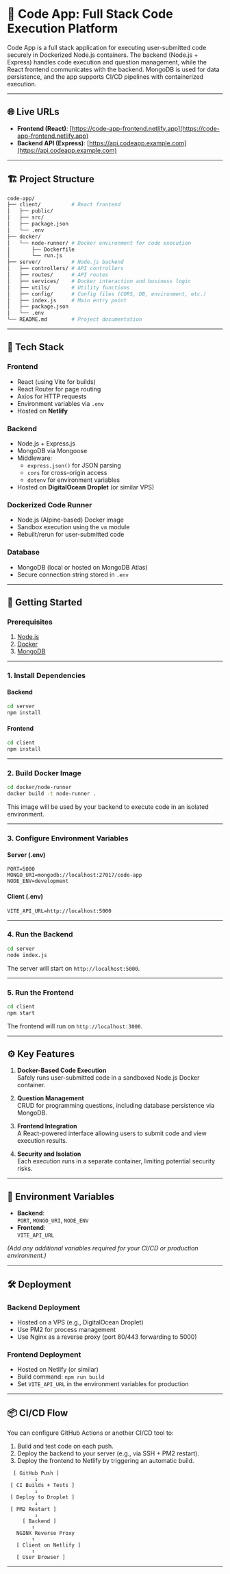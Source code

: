 # 🚀 Code App: Full Stack Code Execution Platform

Code App is a full stack application for executing user-submitted code securely in Dockerized Node.js containers. The backend (Node.js + Express) handles code execution and question management, while the React frontend communicates with the backend. MongoDB is used for data persistence, and the app supports CI/CD pipelines with containerized execution.

---

## 🌐 Live URLs

- **Frontend (React)**: [https://code-app-frontend.netlify.app](https://code-app-frontend.netlify.app)  
- **Backend API (Express)**: [https://api.codeapp.example.com](https://api.codeapp.example.com)

---

## 🏗 Project Structure

```bash
code-app/
├── client/          # React frontend
│   ├── public/
│   ├── src/
│   ├── package.json
│   └── .env
├── docker/
│   └── node-runner/ # Docker environment for code execution
│       ├── Dockerfile
│       └── run.js
├── server/          # Node.js backend
│   ├── controllers/ # API controllers
│   ├── routes/      # API routes
│   ├── services/    # Docker interaction and business logic
│   ├── utils/       # Utility functions
│   ├── config/      # Config files (CORS, DB, environment, etc.)
│   ├── index.js     # Main entry point
│   ├── package.json
│   └── .env
└── README.md        # Project documentation
```

---

## 🧰 Tech Stack

### Frontend
- React (using Vite for builds)  
- React Router for page routing  
- Axios for HTTP requests  
- Environment variables via `.env`  
- Hosted on **Netlify**  

### Backend
- Node.js + Express.js  
- MongoDB via Mongoose  
- Middleware:
  - `express.json()` for JSON parsing
  - `cors` for cross-origin access
  - `dotenv` for environment variables
- Hosted on **DigitalOcean Droplet** (or similar VPS)

### Dockerized Code Runner
- Node.js (Alpine-based) Docker image
- Sandbox execution using the `vm` module
- Rebuilt/rerun for user-submitted code

### Database
- MongoDB (local or hosted on MongoDB Atlas)
- Secure connection string stored in `.env`

---

## 🚀 Getting Started

### Prerequisites
1. [Node.js](https://nodejs.org/)  
2. [Docker](https://www.docker.com/)  
3. [MongoDB](https://www.mongodb.com/)

---

### 1. Install Dependencies

#### Backend
```bash
cd server
npm install
```

#### Frontend
```bash
cd client
npm install
```

---

### 2. Build Docker Image

```bash
cd docker/node-runner
docker build -t node-runner .
```
This image will be used by your backend to execute code in an isolated environment.

---

### 3. Configure Environment Variables

#### Server (.env)
```env
PORT=5000
MONGO_URI=mongodb://localhost:27017/code-app
NODE_ENV=development
```

#### Client (.env)
```
VITE_API_URL=http://localhost:5000
```

---

### 4. Run the Backend

```bash
cd server
node index.js
```
The server will start on `http://localhost:5000`.

---

### 5. Run the Frontend

```bash
cd client
npm start
```
The frontend will run on `http://localhost:3000`.

---

## ⚙️ Key Features

1. **Docker-Based Code Execution**  
   Safely runs user-submitted code in a sandboxed Node.js Docker container.

2. **Question Management**  
   CRUD for programming questions, including database persistence via MongoDB.

3. **Frontend Integration**  
   A React-powered interface allowing users to submit code and view execution results.

4. **Security and Isolation**  
   Each execution runs in a separate container, limiting potential security risks.

---

## 🔐 Environment Variables

- **Backend**:  
  `PORT`, `MONGO_URI`, `NODE_ENV`
- **Frontend**:  
  `VITE_API_URL`

*(Add any additional variables required for your CI/CD or production environment.)*

---

## 🛠 Deployment

### Backend Deployment
- Hosted on a VPS (e.g., DigitalOcean Droplet)  
- Use PM2 for process management  
- Use Nginx as a reverse proxy (port 80/443 forwarding to 5000)  

### Frontend Deployment
- Hosted on Netlify (or similar)  
- Build command: `npm run build`  
- Set `VITE_API_URL` in the environment variables for production  

---

## 📦 CI/CD Flow

You can configure GitHub Actions or another CI/CD tool to:
1. Build and test code on each push.  
2. Deploy the backend to your server (e.g., via SSH + PM2 restart).  
3. Deploy the frontend to Netlify by triggering an automatic build.

```text
  [ GitHub Push ]
         ↓
 [ CI Builds + Tests ]
         ↓
 [ Deploy to Droplet ]
         ↓
 [ PM2 Restart ]
         ↓
     [ Backend ]
        ↑
   NGINX Reverse Proxy
        ↑
   [ Client on Netlify ]
        ↑
   [ User Browser ]
```

---